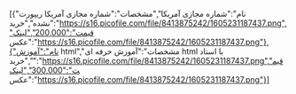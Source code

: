 [{"نام":"شماره مجازی آمریکا","مشخصات":"شماره مجازی آمریکا ریپورت نشده","خرید":"https://s16.picofile.com/file/8413875242/1605231187437.png","قیمت":"200,000","لینک عکس":"https://s16.picofile.com/file/8413875242/1605231187437.png"},{"نام":"آموزش html","مشخصات":"آموزش حرفه ای html با استاد ","خرید":"https://s16.picofile.com/file/8413875242/1605231187437.png","قیمت":"300,000","لینک عکس":"https://s16.picofile.com/file/8413875242/1605231187437.png"}]

